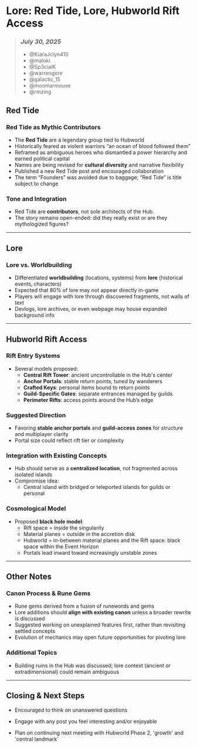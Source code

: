 # Lore: Red Tide, Lore, Hubworld Rift Access

> ### _July 30, 2025_
>
> - @KiaraJclyn410
> - @maloki
> - @Sp3cialK
> - @warrengore
> - @galactic_15
> - @moomarmouse
> - @rmzing


## Red Tide

### Red Tide as Mythic Contributors
- The **Red Tide** are a legendary group tied to Hubworld
- Historically feared as violent warriors “an ocean of blood followed them”
- Reframed as ambiguous heroes who dismantled a power hierarchy and earned political capital
- Names are being revised for **cultural diversity** and narrative flexibility
- Published a new Red Tide post and encouraged collaboration
- The term “Founders” was avoided due to baggage; “Red Tide” is title subject to change

### Tone and Integration
- Red Tide are **contributors**, not sole architects of the Hub.
- The story remains open-ended: did they really exist or are they mythologized figures?

---

## Lore 

### Lore vs. Worldbuilding
- Differentiated **worldbuilding** (locations, systems) from **lore** (historical events, characters)
- Expected that 80% of lore may not appear directly in-game
- Players will engage with lore through discovered fragments, not walls of text
- Devlogs, lore archives, or even webpage may house expanded background info

---

## Hubworld Rift Access

### Rift Entry Systems
- Several models proposed:
  - **Central Rift Tower**: ancient uncontrollable in the Hub's center
  - **Anchor Portals**: stable return points, tuned by wanderers
  - **Crafted Keys**: personal items bound to return points
  - **Guild-Specific Gates**: separate entrances managed by guilds
  - **Perimeter Rifts**: access points around the Hub’s edge

### Suggested Direction
- Favoring **stable anchor portals** and **guild-access zones** for structure and multiplayer clarity
- Portal size could reflect rift tier or complexity

### Integration with Existing Concepts
- Hub should serve as a **centralized location**, not fragmented across isolated islands
- Compromise idea:
  - Central island with bridged or teleported islands for guilds or personal

### Cosmological Model
- Proposed **black hole model**:
  - Rift space = inside the singularity
  - Material planes = outside in the accretion disk
  - Hubworld = in-between material planes and the Rift space: black space within the Event Horizon
  - Portals lead inward toward increasingly unstable zones

---

## Other Notes

### Canon Process & Rune Gems
- Rune gems derived from a fusion of runewords and gems
- Lore additions should **align with existing canon** unless a broader rewrite is discussed
- Suggested working on unexplained features first, rather than revisiting settled concepts
- Evolution of mechanics may open future opportunities for pivoting lore

### Additional Topics
- Building ruins in the Hub was discussed; lore context (ancient or extradimensional) could remain ambiguous

---

## Closing & Next Steps
- Encouraged to think on unanswered questions
- Engage with any post you feel interesting and/or enjoyable

- Plan on continuing next meeting with Hubworld Phase 2, 'growth' and 'central landmark'